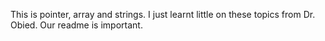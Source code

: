 This is pointer, array and strings. I just learnt little on these topics from Dr. Obied. Our readme is important.
